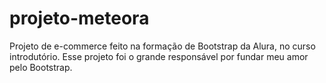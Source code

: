 # projeto-meteora
 
Projeto de e-commerce feito na formação de Bootstrap da Alura, no curso introdutório.
Esse projeto foi o grande responsável por fundar meu amor pelo Bootstrap.
